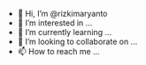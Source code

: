 - 👋 Hi, I’m @rizkimaryanto
- 👀 I’m interested in ...
- 🌱 I’m currently learning ...
- 💞️ I’m looking to collaborate on ...
- 📫 How to reach me ...

<!---
rizkimaryanto/rizkimaryanto is a ✨ special ✨ repository because its `README.md` (this file) appears on your GitHub profile.
You can click the Preview link to take a look at your changes.
--->
